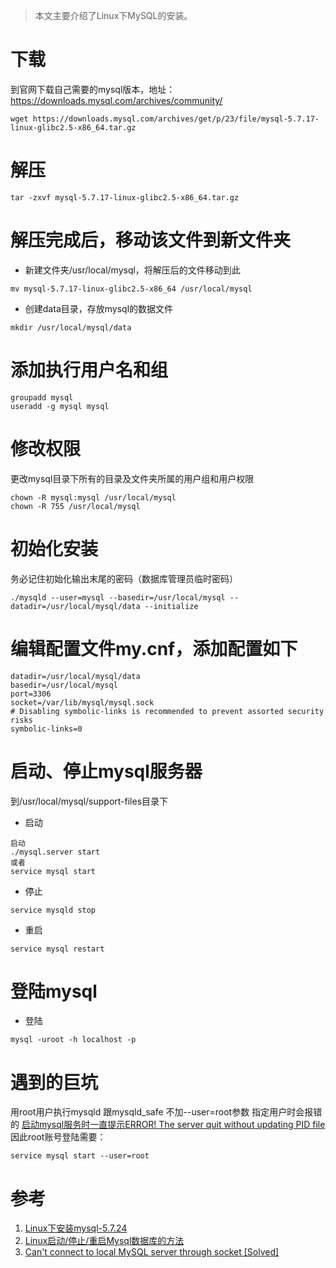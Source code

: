 > 本文主要介绍了Linux下MySQL的安装。
# 下载
到官网下载自己需要的mysql版本，地址：https://downloads.mysql.com/archives/community/
```
wget https://downloads.mysql.com/archives/get/p/23/file/mysql-5.7.17-linux-glibc2.5-x86_64.tar.gz
```

# 解压
```
tar -zxvf mysql-5.7.17-linux-glibc2.5-x86_64.tar.gz
```

# 解压完成后，移动该文件到新文件夹
- 新建文件夹/usr/local/mysql，将解压后的文件移动到此
```
mv mysql-5.7.17-linux-glibc2.5-x86_64 /usr/local/mysql
```
- 创建data目录，存放mysql的数据文件
```
mkdir /usr/local/mysql/data
```

# 添加执行用户名和组
```
groupadd mysql
useradd -g mysql mysql
```

# 修改权限
更改mysql目录下所有的目录及文件夹所属的用户组和用户权限
```
chown -R mysql:mysql /usr/local/mysql
chown -R 755 /usr/local/mysql
```

# 初始化安装 
务必记住初始化输出末尾的密码（数据库管理员临时密码）
```
./mysqld --user=mysql --basedir=/usr/local/mysql --datadir=/usr/local/mysql/data --initialize
```

# 编辑配置文件my.cnf，添加配置如下
```
datadir=/usr/local/mysql/data
basedir=/usr/local/mysql
port=3306
socket=/var/lib/mysql/mysql.sock
# Disabling symbolic-links is recommended to prevent assorted security risks
symbolic-links=0
```

# 启动、停止mysql服务器
到/usr/local/mysql/support-files目录下
- 启动
```
启动
./mysql.server start
或者
service mysql start
```

- 停止
```
service mysqld stop
```

- 重启
```
service mysql restart
```

# 登陆mysql
- 登陆
```
mysql -uroot -h localhost -p
```

# 遇到的巨坑
用root用户执行mysqld 跟mysqld_safe 不加--user=root参数 指定用户时会报错的
[启动mysql服务时一直提示ERROR! The server quit without updating PID file
](https://blog.csdn.net/zqin0/article/details/106444580/)
因此root账号登陆需要：
```
service mysql start --user=root
```

# 参考
1. [Linux下安装mysql-5.7.24](https://www.jianshu.com/p/276d59cbc529)
2. [Linux启动/停止/重启Mysql数据库的方法](https://www.cnblogs.com/linjiqin/p/3544472.html)
3. [Can't connect to local MySQL server through socket [Solved]](https://tableplus.com/blog/2018/08/solved-cant-connect-to-local-mysql-server-through-socket.html)